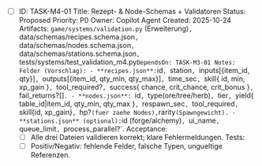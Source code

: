 - [ ] ID: TASK-M4-01
  Title: Rezept- & Node-Schemas + Validatoren
  Status: Proposed
  Priority: P0
  Owner: Copilot Agent
  Created: 2025-10-24
  Artifacts: `game/systems/validation.py` (Erweiterung)`, `data/schemas/recipes.schema.json`, `data/schemas/nodes.schema.json`, `data/schemas/stations.schema.json`, `tests/systems/test_validation_m4.py`
  DependsOn: TASK-M3-01
  Notes:
  Felder (Vorschlag):
        - **recipes.json**: `id`, `station`, `inputs[{item_id, qty}]`, `outputs[{item_id, qty_min, qty_max}]`, `time_sec`, `skill{ id, min, xp_gain }`, `tool_required?`, `success{ chance, crit_chance, crit_bonus }`, `fail_returns?[]`.
        - **nodes.json**: `id`, `type(ore/tree/herb)`, `tier`, `yield{ table_id|item_id, qty_min, qty_max }`, `respawn_sec`, `tool_required`, `skill{id, xp_gain}`, `hp?` (fuer zaehe Nodes), `rarity` (Spawngewicht).
        - **stations.json** (optional): `id (forge/alchemy)`, `ui_name`, `queue_limit`, `process_parallel?`.
  Acceptance:
  - [ ] Alle drei Dateien validieren korrekt; klare Fehlermeldungen.
  Tests:
  - [ ] Positiv/Negativ: fehlende Felder, falsche Typen, ungueltige Referenzen.
